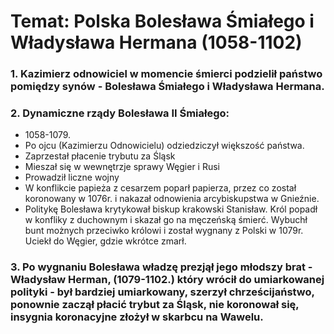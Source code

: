 # Temat: Polska Bolesława Śmiałego i Władysława Hermana (1058-1102)
### 1. Kazimierz odnowiciel w momencie śmierci podzielił państwo pomiędzy synów - Bolesława Śmiałego i Władysława Hermana.
### 2. Dynamiczne rządy Bolesława II Śmiałego:
- 1058-1079.
- Po ojcu (Kazimierzu Odnowicielu) odziedziczył większość państwa.
- Zaprzestał płacenie trybutu za Śląsk
- Mieszał się w wewnętrzje sprawy Węgier i Rusi
- Prowadził liczne wojny
- W konflikcie papieża z cesarzem poparł papierza, przez co został koronowany w 1076r. i nakazał odnowienia arcybiskupstwa w Gnieźnie.
- Politykę Bolesława krytykował biskup krakowski Stanisław. Król popadł w konfliky z duchownym i skazał go na męczeńską śmierć. Wybuchł bunt możnych przeciwko królowi i został wygnany z Polski w 1079r. Uciekł do Węgier, gdzie wkrótce zmarł.
### 3. Po wygnaniu Bolesława władzę prezjął jego młodszy brat - Władysław Herman, (1079-1102.) który wrócił do umiarkowanej polityki - był bardziej umiarkowany, szerzył chrześcijaństwo, ponownie zaczął płacić trybut za Śląsk, nie koronował się, insygnia koronacyjne złożył w skarbcu na Wawelu.
